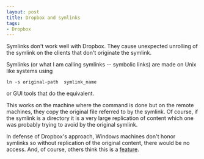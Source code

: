```yaml
---
layout: post
title: Dropbox and symlinks
tags:
- Dropbox
---
```

Symlinks don't work well with Dropbox. They cause unexpected unrolling of the
symlink on the clients that don't originate the symlink.

Symlinks (or what I am calling symlinks -- symbolic links) are made on Unix
like systems using

    ln -s original-path  symlink_name

or GUI tools that do the equivalent.

This works on the machine where the command is done but on the remote
machines, they copy the original file referred to by the symlink. Of course,
if the symlink is a directory it is a very large replication of content which
one was probably trying to avoid by the original symlink.

In defense of Dropbox's approach, Windows machines don't honor symlinks so
without replication of the original content, there would be no access. And, of
course, others think this is a [feature][1].

[1]: http://wiki.dropbox.com/TipsAndTricks/SyncOtherFolders

